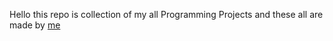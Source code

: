 Hello this repo is collection of my all Programming Projects and these all are made by [me](https://github.com/Yashika-Kadiyan) 
